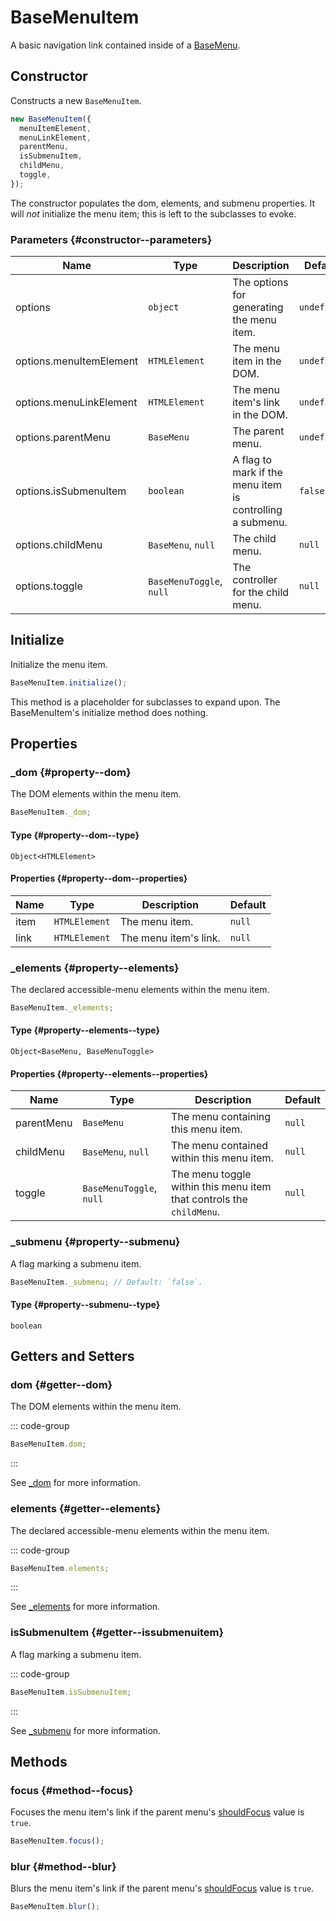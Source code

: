 # BaseMenuItem

A basic navigation link contained inside of a [BaseMenu](./base-menu).

## Constructor

Constructs a new `BaseMenuItem`.

```js
new BaseMenuItem({
  menuItemElement,
  menuLinkElement,
  parentMenu,
  isSubmenuItem,
  childMenu,
  toggle,
});
```

The constructor populates the dom, elements, and submenu properties. It will _not_ initialize the menu item; this is left to the subclasses to evoke.

### Parameters {#constructor--parameters}

| Name | Type | Description | Default |
| --- | --- | --- | --- |
| options | `object` | The options for generating the menu item. | `undefined` |
| options.menuItemElement | `HTMLElement` | The menu item in the DOM. | `undefined` |
| options.menuLinkElement | `HTMLElement` | The menu item's link in the DOM. | `undefined` |
| options.parentMenu | `BaseMenu` | The parent menu. | `undefined` |
| options.isSubmenuItem | `boolean` | A flag to mark if the menu item is controlling a submenu. | `false` |
| options.childMenu | `BaseMenu`, `null` | The child menu. | `null` |
| options.toggle | `BaseMenuToggle`, `null` | The controller for the child menu. | `null` |

## Initialize

Initialize the menu item.

```js
BaseMenuItem.initialize();
```

This method is a placeholder for subclasses to expand upon. The BaseMenuItem's initialize method does nothing.

## Properties

### _dom <badge type="warning" text="protected" /> {#property--dom}

The DOM elements within the menu item.

```js
BaseMenuItem._dom;
```

#### Type {#property--dom--type}

`Object<HTMLElement>`

#### Properties {#property--dom--properties}

| Name | Type | Description | Default |
| --- | --- | --- | --- |
| item | `HTMLElement` | The menu item. | `null` |
| link | `HTMLElement` | The menu item's link. | `null` |

### _elements <badge type="warning" text="protected" /> {#property--elements}

The declared accessible-menu elements within the menu item.

```js
BaseMenuItem._elements;
```

#### Type {#property--elements--type}

`Object<BaseMenu, BaseMenuToggle>`

#### Properties {#property--elements--properties}

| Name | Type | Description | Default |
| --- | --- | --- | --- |
| parentMenu | `BaseMenu` | The menu containing this menu item. | `null` |
| childMenu | `BaseMenu`, `null` | The menu contained within this menu item. | `null` |
| toggle | `BaseMenuToggle`, `null` | The menu toggle within this menu item that controls the `childMenu`. | `null` |

### _submenu <badge type="warning" text="protected" /> {#property--submenu}

A flag marking a submenu item.

```js
BaseMenuItem._submenu; // Default: `false`.
```

#### Type {#property--submenu--type}

`boolean`

## Getters and Setters

### dom <badge type="warning" text="readonly" /> {#getter--dom}

The DOM elements within the menu item.

::: code-group

```js [getter]
BaseMenuItem.dom;
```

:::

See [_dom](#property--dom) for more information.

### elements <badge type="warning" text="readonly" /> {#getter--elements}

The declared accessible-menu elements within the menu item.

::: code-group

```js [getter]
BaseMenuItem.elements;
```

:::

See [_elements](#property--elements) for more information.

### isSubmenuItem <badge type="warning" text="readonly" /> {#getter--issubmenuitem}

A flag marking a submenu item.

::: code-group

```js [getter]
BaseMenuItem.isSubmenuItem;
```

:::

See [_submenu](#property--submenu) for more information.

## Methods

### focus <badge type="tip" text="public" /> {#method--focus}

Focuses the menu item's link if the parent menu's [shouldFocus](./base-menu.md#getter--shouldfocus) value is `true`.

```js
BaseMenuItem.focus();
```

### blur <badge type="tip" text="public" /> {#method--blur}

Blurs the menu item's link if the parent menu's [shouldFocus](./base-menu.md#getter--shouldfocus) value is `true`.

```js
BaseMenuItem.blur();
```
